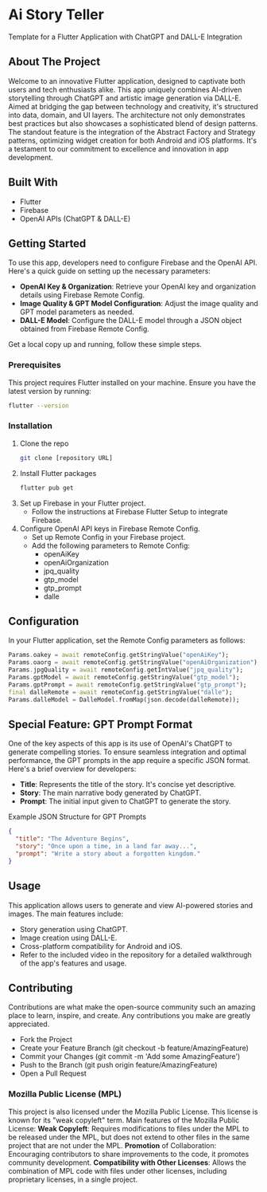 # Ai Story Teller
Template for a Flutter Application with ChatGPT and DALL-E Integration

## About The Project
Welcome to an innovative Flutter application, designed to captivate both users and tech enthusiasts alike. This app uniquely combines AI-driven storytelling through ChatGPT and artistic image generation via DALL-E. Aimed at bridging the gap between technology and creativity, it's structured into data, domain, and UI layers. The architecture not only demonstrates best practices but also showcases a sophisticated blend of design patterns. The standout feature is the integration of the Abstract Factory and Strategy patterns, optimizing widget creation for both Android and iOS platforms. It's a testament to our commitment to excellence and innovation in app development.

## Built With
- Flutter
- Firebase
- OpenAI APIs (ChatGPT & DALL-E)

## Getting Started
To use this app, developers need to configure Firebase and the OpenAI API. Here's a quick guide on setting up the necessary parameters:

- **OpenAI Key & Organization**: Retrieve your OpenAI key and organization details using Firebase Remote Config.
- **Image Quality & GPT Model Configuration**: Adjust the image quality and GPT model parameters as needed.
- **DALL-E Model**: Configure the DALL-E model through a JSON object obtained from Firebase Remote Config.

Get a local copy up and running, follow these simple steps.

### Prerequisites
This project requires Flutter installed on your machine. Ensure you have the latest version by running:
```sh 
flutter --version
```

### Installation
1. Clone the repo
    ```sh 
    git clone [repository URL]
    ```
2. Install Flutter packages
    ```sh 
    flutter pub get
    ```
3. Set up Firebase in your Flutter project.
    - Follow the instructions at Firebase Flutter Setup to integrate Firebase.
4. Configure OpenAI API keys in Firebase Remote Config.
    - Set up Remote Config in your Firebase project.
    - Add the following parameters to Remote Config:
        - openAiKey
        - openAiOrganization
        - jpq_quality
        - gtp_model
        - gtp_prompt
        - dalle


## Configuration
In your Flutter application, set the Remote Config parameters as follows:
```dart 
Params.oakey = await remoteConfig.getStringValue("openAiKey");
Params.oaorg = await remoteConfig.getStringValue("openAiOrganization");
Params.jpgQuality = await remoteConfig.getIntValue("jpq_quality");
Params.gptModel = await remoteConfig.getStringValue("gtp_model");
Params.gptPrompt = await remoteConfig.getStringValue("gtp_prompt");
final dalleRemote = await remoteConfig.getStringValue("dalle");
Params.dalleModel = DalleModel.fromMap(json.decode(dalleRemote));
```
## Special Feature: GPT Prompt Format
One of the key aspects of this app is its use of OpenAI's ChatGPT to generate compelling stories. To ensure seamless integration and optimal performance, the GPT prompts in the app require a specific JSON format. Here's a brief overview for developers:

- **Title**: Represents the title of the story. It's concise yet descriptive.
- **Story**: The main narrative body generated by ChatGPT.
- **Prompt**: The initial input given to ChatGPT to generate the story.

Example JSON Structure for GPT Prompts
```json
{
  "title": "The Adventure Begins",
  "story": "Once upon a time, in a land far away...",
  "prompt": "Write a story about a forgotten kingdom."
}
```
## Usage
This application allows users to generate and view AI-powered stories and images. The main features include:

- Story generation using ChatGPT.
- Image creation using DALL-E.
- Cross-platform compatibility for Android and iOS.
- Refer to the included video in the repository for a detailed walkthrough of the app's features and usage.

## Contributing
Contributions are what make the open-source community such an amazing place to learn, inspire, and create. Any contributions you make are greatly appreciated.

- Fork the Project
- Create your Feature Branch (git checkout -b feature/AmazingFeature)
- Commit your Changes (git commit -m 'Add some AmazingFeature')
- Push to the Branch (git push origin feature/AmazingFeature)
- Open a Pull Request


### Mozilla Public License (MPL)
This project is also licensed under the Mozilla Public License. This license is known for its "weak copyleft" term.
Main features of the Mozilla Public License:
**Weak Copyleft**: Requires modifications to files under the MPL to be released under the MPL, but does not extend to other files in the same project that are not under the MPL.
**Promotion** of Collaboration: Encouraging contributors to share improvements to the code, it promotes community development.
**Compatibility with Other Licenses**: Allows the combination of MPL code with files under other licenses, including proprietary licenses, in a single project.